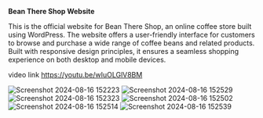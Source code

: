 **Bean There Shop Website**

This is the official website for Bean There Shop, an online coffee store built using WordPress. The website offers a user-friendly interface for customers to browse and purchase a wide range of coffee beans and related products. Built with responsive design principles, it ensures a seamless shopping experience on both desktop and mobile devices.



video link
https://youtu.be/wIuOLGlV8BM

![Screenshot 2024-08-16 152223](https://github.com/user-attachments/assets/44421112-6193-434b-8ab5-6eace04b7348)
![Screenshot 2024-08-16 152529](https://github.com/user-attachments/assets/49b9334f-b8dc-4a34-883f-19700191a007)
![Screenshot 2024-08-16 152323](https://github.com/user-attachments/assets/e669921a-d8e2-47b5-ba99-fb3ed524b725)
![Screenshot 2024-08-16 152502](https://github.com/user-attachments/assets/a6badf9e-fef5-421e-9e57-28d6a54f16d6)
![Screenshot 2024-08-16 152514](https://github.com/user-attachments/assets/402117fd-9fc8-475a-be2c-5565be423aa4)
![Screenshot 2024-08-16 152539](https://github.com/user-attachments/assets/a0a3be32-de32-4226-80db-6ddbf7d5c2f3)






